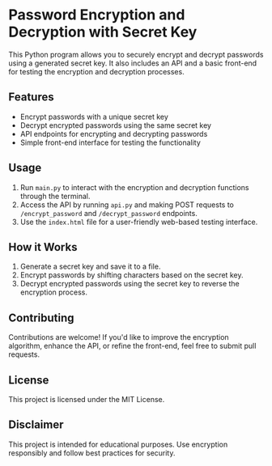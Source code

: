 # Password Encryption and Decryption with Secret Key

This Python program allows you to securely encrypt and decrypt passwords using a generated secret key. It also includes an API and a basic front-end for testing the encryption and decryption processes.

## Features

- Encrypt passwords with a unique secret key
- Decrypt encrypted passwords using the same secret key
- API endpoints for encrypting and decrypting passwords
- Simple front-end interface for testing the functionality

## Usage

1. Run `main.py` to interact with the encryption and decryption functions through the terminal.
2. Access the API by running `api.py` and making POST requests to `/encrypt_password` and `/decrypt_password` endpoints.
3. Use the `index.html` file for a user-friendly web-based testing interface.

## How it Works

1. Generate a secret key and save it to a file.
2. Encrypt passwords by shifting characters based on the secret key.
3. Decrypt encrypted passwords using the secret key to reverse the encryption process.

## Contributing

Contributions are welcome! If you'd like to improve the encryption algorithm, enhance the API, or refine the front-end, feel free to submit pull requests.

## License

This project is licensed under the MIT License.

## Disclaimer

This project is intended for educational purposes. Use encryption responsibly and follow best practices for security.